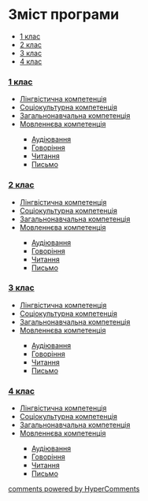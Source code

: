 <div id="hypercomments_widget" class="js-hypercomments-widget invisible"></div>

# Зміст програми

<div>
  <!-- Nav tabs -->
  <ul class="nav nav-tabs" role="tablist">
    <li role="presentation" class="active"><a href="#home" aria-controls="home" role="tab" data-toggle="tab">1 клас</a></li>
    <li role="presentation"><a href="#menu1" aria-controls="menu1" role="tab" data-toggle="tab">2 клас</a></li>
    <li role="presentation"><a href="#menu2" aria-controls="menu2" role="tab" data-toggle="tab">3 клас</a></li>
    <li role="presentation"><a href="#menu3" aria-controls="menu3" role="tab" data-toggle="tab">4 клас</a></li>
  </ul>
  <!-- Tab panes -->
  <div class="tab-content">
    <div role="tabpanel" class="tab-pane active" id="home"><h3><a href="http://spanishmondeep.ed-era.com/1/1_klas.html">1 клас</a></h3>
<ul type="disc">
<li><a href="http://spanishmondeep.ed-era.com/1/lyngvystykhna_kompetenzia.html">Лінгвістична компетенція</a></li>
<li><a href="http://spanishmondeep.ed-era.com/1/soziokulturna_kompetenzia.html">Соціокультурна компетенція</a></li>
<li><a href="http://spanishmondeep.ed-era.com/1/zagalnonavchalna_kompetenzya.html">Загальнонавчальна компетенція</a></li>
<li><a href="http://spanishmondeep.ed-era.com/1/movlennyeva_kompetenzia.html">Мовленнєва компетенція</a></li>
<ul type="square">
<li><a href="http://spanishmondeep.ed-era.com/1/audiyuvannya.html">Аудіювання</a></li>
<li><a href="http://spanishmondeep.ed-era.com/1/govorinnya.html">Говоріння</a></li>
<li><a href="http://spanishmondeep.ed-era.com/1/chitannya.html">Читання</a></li>
<li><a href="http://spanishmondeep.ed-era.com/1/pysmo.html">Письмо</a></li>
</ul>
</ul>
</div>
<div role="tabpanel" class="tab-pane" id="menu1"><h3><a href="http://spanishmondeep.ed-era.com/2/2_klas.html">2 клас</a></h3>
<ul type="disc">
<li><a href="http://spanishmondeep.ed-era.com/2/lyngvystykhna_kompetenzia.html">Лінгвістична компетенція</a></li>
<li><a href="http://spanishmondeep.ed-era.com/2/soziokulturna_kompetenzia.html">Соціокультурна компетенція</a></li>
<li><a href="http://spanishmondeep.ed-era.com/2/zagalnonavchalna_kompetenzya.html">Загальнонавчальна компетенція</a></li>
<li><a href="http://spanishmondeep.ed-era.com/2/movlennyeva_kompetenzia.html">Мовленнєва компетенція</a></li>
<ul type="square">
<li><a href="http://spanishmondeep.ed-era.com/2/audiyuvannya.html">Аудіювання</a></li>
<li><a href="http://spanishmondeep.ed-era.com/2/govorinnya.html">Говоріння</a></li>
<li><a href="http://spanishmondeep.ed-era.com/2/chitannya.html">Читання</a></li>
<li><a href="http://spanishmondeep.ed-era.com/2/pysmo.html">Письмо</a></li>
</ul>
</ul>
</div>
<div role="tabpanel" class="tab-pane" id="menu2"><h3><a href="http://spanishmondeep.ed-era.com/3/3_klas.html">3 клас</a></h3>
<ul type="disc">
<li><a href="http://spanishmondeep.ed-era.com/3/lyngvystykhna_kompetenzia.html">Лінгвістична компетенція</a></li>
<li><a href="http://spanishmondeep.ed-era.com/3/soziokulturna_kompetenzia.html">Соціокультурна компетенція</a></li>
<li><a href="http://spanishmondeep.ed-era.com/3/zagalnonavchalna_kompetenzya.html">Загальнонавчальна компетенція</a></li>
<li><a href="http://spanishmondeep.ed-era.com/3/movlennyeva_kompetenzia.html">Мовленнєва компетенція</a></li>
<ul type="square">
<li><a href="http://spanishmondeep.ed-era.com/3/audiyuvannya.html">Аудіювання</a></li>
<li><a href="http://spanishmondeep.ed-era.com/3/govorinnya.html">Говоріння</a></li>
<li><a href="http://spanishmondeep.ed-era.com/3/chitannya.html">Читання</a></li>
<li><a href="http://spanishmondeep.ed-era.com/3/pysmo.html">Письмо</a></li>
</ul>
</ul>
</div>
<div role="tabpanel" class="tab-pane" id="menu3"><h3><a href="http://spanishmondeep.ed-era.com/4/4_klas.html">4 клас</a></h3>
<ul type="disc">
<li><a href="http://spanishmondeep.ed-era.com/4/lyngvystykhna_kompetenzia.html">Лінгвістична компетенція</a></li>
<li><a href="http://spanishmondeep.ed-era.com/4/lyngvystykhna_kompetenzia.html">Соціокультурна компетенція</a></li>
<li><a href="http://spanishmondeep.ed-era.com/4/zagalnonavchalna_kompetenzya.html">Загальнонавчальна компетенція</a></li>
<li><a href="http://spanishmondeep.ed-era.com/4/movlennyeva_kompetenzia.html">Мовленнєва компетенція</a></li>
<ul type="square">
<li><a href="http://spanishmondeep.ed-era.com/4/audiyuvannya.html">Аудіювання</a></li>
<li><a href="http://spanishmondeep.ed-era.com/4/govorinnya.html">Говоріння</a></li>
<li><a href="http://spanishmondeep.ed-era.com/4/chitannya.html">Читання</a></li>
<li><a href="http://spanishmondeep.ed-era.com/4/pysmo.html">Письмо</a></li>
</ul>
</ul>
</div>
</div>
</div>


<div class="js-hypercomments-container">
<a href="http://hypercomments.com" class="hc-link" title="comments widget">comments powered by HyperComments</a>
</div>